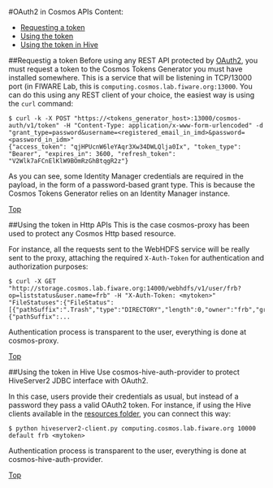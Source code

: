 #<a name="top"></a>OAuth2 in Cosmos APIs
Content:

* [Requesting a token](#section1)
* [Using the token](#section2)
* [Using the token in Hive](#section3)

##<a name="section1"></a>Requestig a token
Before using any REST API protected by [OAuth2](http://oauth.net/2/), you must request a token to the Cosmos Tokens Generator you must have installed somewhere. This is a service that will be listening in TCP/13000 port (in FIWARE Lab, this is `computing.cosmos.lab.fiware.org:13000`. You can do this using any REST client of your choice, the easiest way is using the `curl` command:

    $ curl -k -X POST "https://<tokens_generator_host>:13000/cosmos-auth/v1/token" -H "Content-Type: application/x-www-form-urlencoded" -d "grant_type=password&username=<registered_email_in_imd>&password=<password_in_idm>"
    {"access_token": "qjHPUcnW6leYAqr3Xw34DWLQlja0Ix", "token_type": "Bearer", "expires_in": 3600, "refresh_token": "V2Wlk7aFCnElKlW9BOmRzGhBtqgR2z"}

As you can see, some Identity Manager credentials are required in the payload, in the form of a password-based grant type. This is because the Cosmos Tokens Generator relies on an Identity Manager instance.

[Top](#top)

##<a name="section2"></a>Using the token in Http APIs
This is the case cosmos-proxy has been used to protect any Cosmos Http based resource.

For instance, all the requests sent to the WebHDFS service will be really sent to the proxy, attaching the required `X-Auth-Token` for authentication and authorization purposes:

    $ curl -X GET "http://storage.cosmos.lab.fiware.org:14000/webhdfs/v1/user/frb?op=liststatus&user.name=frb" -H "X-Auth-Token: <mytoken>"
    "FileStatuses":{"FileStatus":[{"pathSuffix":".Trash","type":"DIRECTORY","length":0,"owner":"frb","group":"frb","permission":"700","accessTime":0,"modificationTime":1468519200094,"blockSize":0,"replication":0},{"pathSuffix":...
    
Authentication process is transparent to the user, everything is done at cosmos-proxy.

[Top](#top)

##<a name="section3"></a>Using the token in Hive
Use cosmos-hive-auth-provider to protect HiveServer2 JDBC interface with OAuth2.

In this case, users provide their credentials as usual, but instead of a password they pass a valid OAuth2 token. For instance, if using the Hive clients available in the [resources folder](https://github.com/telefonicaid/fiware-cosmos/tree/master/resources/hiveclients), you can connect this way:

    $ python hiveserver2-client.py computing.cosmos.lab.fiware.org 10000 default frb <mytoken>

Authentication process is transparent to the user, everything is done at cosmos-hive-auth-provider.

[Top](#top)
